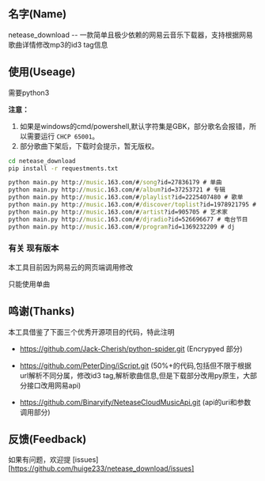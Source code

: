 ## 名字(Name)

netease_download -- 一款简单且极少依赖的网易云音乐下载器，支持根据网易歌曲详情修改mp3的id3 tag信息

## 使用(Useage)

需要python3

**注意：**
1. 如果是windows的cmd/powershell,默认字符集是GBK，部分歌名会报错，所以需要运行 `CHCP 65001`。
2. 部分歌曲下架后，下载时会提示，暂无版权。


```cmd
cd netease_download
pip install -r requestments.txt

python main.py http://music.163.com/#/song?id=27836179 # 单曲
python main.py http://music.163.com/#/album?id=37253721 # 专辑
python main.py http://music.163.com/#/playlist?id=2225407480 # 歌单
python main.py http://music.163.com/#/discover/toplist?id=1978921795 # 流行榜
python main.py http://music.163.com/#/artist?id=905705 # 艺术家
python main.py http://music.163.com/#/djradio?id=526696677 # 电台节目
python main.py http://music.163.com/#/program?id=1369232209 # dj
```
### 有关 现有版本

本工具目前因为网易云的网页端调用修改

只能使用单曲

## 鸣谢(Thanks)

本工具借鉴了下面三个优秀开源项目的代码，特此注明

- https://github.com/Jack-Cherish/python-spider.git  (Encrypyed 部分)

- https://github.com/PeterDing/iScript.git (50%+的代码,包括但不限于根据url解析不同分属，修改id3 tag,解析歌曲信息,但是下载部分改用py原生，大部分接口改用网易api)

- https://github.com/Binaryify/NeteaseCloudMusicApi.git (api的uri和参数调用部分)

## 反馈(Feedback)

如果有问题，欢迎提 [issues][https://github.com/huige233/netease_download/issues]
